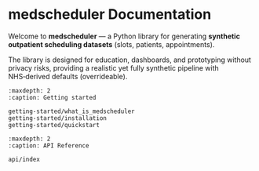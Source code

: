 # medscheduler Documentation

Welcome to **medscheduler** — a Python library for generating **synthetic outpatient scheduling datasets** (slots, patients, appointments).

The library is designed for education, dashboards, and prototyping without privacy risks, providing a realistic yet fully synthetic pipeline with NHS‑derived defaults (overrideable).

```{toctree}
:maxdepth: 2
:caption: Getting started

getting-started/what_is_medscheduler
getting-started/installation
getting-started/quickstart
```

```{toctree}
:maxdepth: 2
:caption: API Reference

api/index
```
